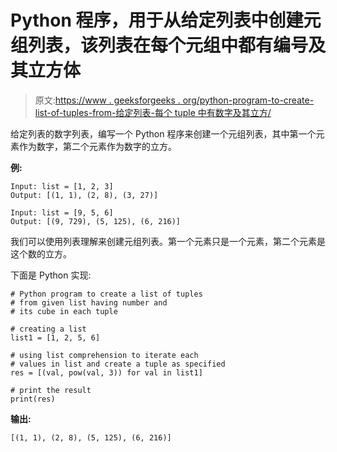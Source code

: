 # Python 程序，用于从给定列表中创建元组列表，该列表在每个元组中都有编号及其立方体

> 原文:[https://www . geeksforgeeks . org/python-program-to-create-list-of-tuples-from-给定列表-每个 tuple 中有数字及其立方/](https://www.geeksforgeeks.org/python-program-to-create-a-list-of-tuples-from-given-list-having-number-and-its-cube-in-each-tuple/)

给定列表的数字列表，编写一个 Python 程序来创建一个元组列表，其中第一个元素作为数字，第二个元素作为数字的立方。

**例:**

```
Input: list = [1, 2, 3]
Output: [(1, 1), (2, 8), (3, 27)]

Input: list = [9, 5, 6]
Output: [(9, 729), (5, 125), (6, 216)]
```

我们可以使用列表理解来创建元组列表。第一个元素只是一个元素，第二个元素是这个数的立方。

下面是 Python 实现:

```
# Python program to create a list of tuples
# from given list having number and
# its cube in each tuple

# creating a list
list1 = [1, 2, 5, 6]

# using list comprehension to iterate each
# values in list and create a tuple as specified
res = [(val, pow(val, 3)) for val in list1]

# print the result
print(res)
```

**输出:**

```
[(1, 1), (2, 8), (5, 125), (6, 216)]
```
